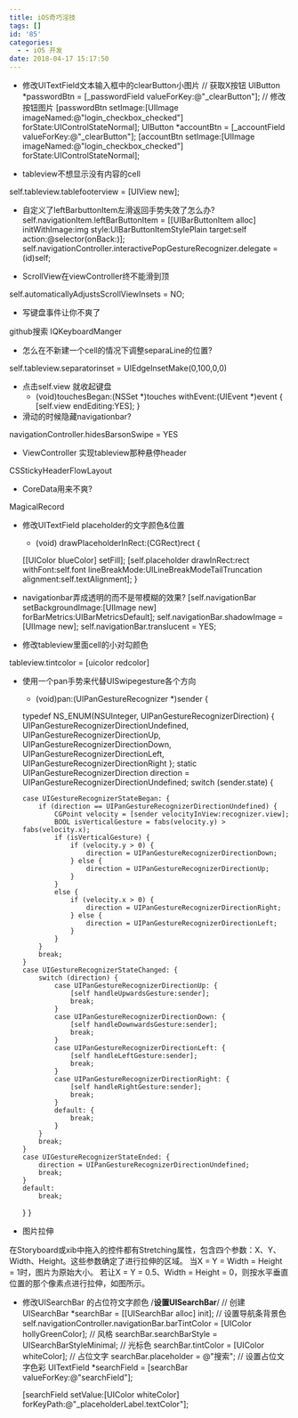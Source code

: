 ```yaml
---
title: iOS奇巧淫技
tags: []
id: '85'
categories:
  - - iOS 开发
date: 2018-04-17 15:17:50
---
```


*   修改UITextField文本输入框中的clearButton小图片 // 获取X按钮 UIButton \*passwordBtn = \[\_passwordField valueForKey:@"\_clearButton"\]; // 修改按钮图片 \[passwordBtn setImage:\[UIImage imageNamed:@"login\_checkbox\_checked"\] forState:UIControlStateNormal\]; UIButton \*accountBtn = \[\_accountField valueForKey:@"\_clearButton"\]; \[accountBtn setImage:\[UIImage imageNamed:@"login\_checkbox\_checked"\] forState:UIControlStateNormal\];
    
*   tableview不想显示没有内容的cell
    

self.tableview.tablefooterview = \[UIView new\];

*   自定义了leftBarbuttonItem左滑返回手势失效了怎么办? self.navigationItem.leftBarButtonItem = \[\[UIBarButtonItem alloc\] initWithImage:img style:UIBarButtonItemStylePlain target:self action:@selector(onBack:)\]; self.navigationController.interactivePopGestureRecognizer.delegate = (id)self;
<!-- more -->
*   ScrollView在viewController终不能滑到顶

self.automaticallyAdjustsScrollViewInsets = NO;

*   写键盘事件让你不爽了

github搜索 IQKeyboardManger

*   怎么在不新建一个cell的情况下调整separaLine的位置?

self.tableview.separatorinset = UIEdgeInsetMake(0,100,0,0)

*   点击self.view 就收起键盘
    *   (void)touchesBegan:(NSSet \*)touches withEvent:(UIEvent \*)event { \[self.view endEditing:YES\]; }
*   滑动的时候隐藏navigationbar?
    

navigationController.hidesBarsonSwipe = YES

*   ViewController 实现tableview那种悬停header

CSStickyHeaderFlowLayout

*   CoreData用来不爽?

MagicalRecord

*   修改UITextField placeholder的文字颜色&位置
    
    *   (void) drawPlaceholderInRect:(CGRect)rect {
    
    \[\[UIColor blueColor\] setFill\]; \[self.placeholder drawInRect:rect withFont:self.font lineBreakMode:UILineBreakModeTailTruncation alignment:self.textAlignment\]; }
    
*   navigationbar弄成透明的而不是带模糊的效果? \[self.navigationBar setBackgroundImage:\[UIImage new\] forBarMetrics:UIBarMetricsDefault\]; self.navigationBar.shadowImage = \[UIImage new\]; self.navigationBar.translucent = YES;
    
*   修改tableview里面cell的小对勾颜色
    

tableview.tintcolor = \[uicolor redcolor\]

*   使用一个pan手势来代替UISwipegesture各个方向
    
    *   (void)pan:(UIPanGestureRecognizer \*)sender {
    
    typedef NS\_ENUM(NSUInteger, UIPanGestureRecognizerDirection) { UIPanGestureRecognizerDirectionUndefined, UIPanGestureRecognizerDirectionUp, UIPanGestureRecognizerDirectionDown, UIPanGestureRecognizerDirectionLeft, UIPanGestureRecognizerDirectionRight }; static UIPanGestureRecognizerDirection direction = UIPanGestureRecognizerDirectionUndefined; switch (sender.state) {
    
    ```null
    case UIGestureRecognizerStateBegan: {
        if (direction == UIPanGestureRecognizerDirectionUndefined) {
            CGPoint velocity = [sender velocityInView:recognizer.view];
            BOOL isVerticalGesture = fabs(velocity.y) > fabs(velocity.x);
            if (isVerticalGesture) {
                if (velocity.y > 0) {
                    direction = UIPanGestureRecognizerDirectionDown;
                } else {
                    direction = UIPanGestureRecognizerDirectionUp;
                }
            }
            else {
                if (velocity.x > 0) {
                    direction = UIPanGestureRecognizerDirectionRight;
                } else {
                    direction = UIPanGestureRecognizerDirectionLeft;
                }
            }
        }
        break;
    }
    case UIGestureRecognizerStateChanged: {
        switch (direction) {
            case UIPanGestureRecognizerDirectionUp: {
                [self handleUpwardsGesture:sender];
                break;
            }
            case UIPanGestureRecognizerDirectionDown: {
                [self handleDownwardsGesture:sender];
                break;
            }
            case UIPanGestureRecognizerDirectionLeft: {
                [self handleLeftGesture:sender];
                break;
            }
            case UIPanGestureRecognizerDirectionRight: {
                [self handleRightGesture:sender];
                break;
            }
            default: {
                break;
            }
        }
        break;
    }
    case UIGestureRecognizerStateEnded: {
        direction = UIPanGestureRecognizerDirectionUndefined;
        break;
    }
    default:
        break;
    ```
    
    } }
    
*   图片拉伸
    

在Storyboard或xib中拖入的控件都有Stretching属性，包含四个参数：X、Y、Width、Height。这些参数确定了进行拉伸的区域。 当X = Y = Width = Height = 1时，图片为原始大小。 若让X = Y = 0.5、Width = Height = 0，则按水平垂直位置的那个像素点进行拉伸，如图所示。

*   修改UISearchBar 的占位符文字颜色 /**设置UISearchBar**/ // 创建 UISearchBar \*searchBar = \[\[UISearchBar alloc\] init\]; // 设置导航条背景色 self.navigationController.navigationBar.barTintColor = \[UIColor hollyGreenColor\]; // 风格 searchBar.searchBarStyle = UISearchBarStyleMinimal; // 光标色 searchBar.tintColor = \[UIColor whiteColor\]; // 占位文字 searchBar.placeholder = @"搜索"; // 设置占位文字色彩 UITextField \*searchField = \[searchBar valueForKey:@"searchField"\];
    
    \[searchField setValue:\[UIColor whiteColor\] forKeyPath:@"\_placeholderLabel.textColor"\];